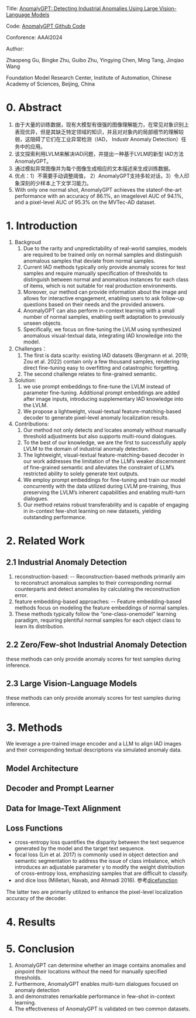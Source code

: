 <!-- # 0. Basic Information -->
Title:  <a href="https://ojs.aaai.org/index.php/AAAI/article/view/27963" title="超链接title">AnomalyGPT: Detecting Industrial Anomalies Using Large Vision-Language Models</a>

Code: <a href="https://github.com/CASIA-IVA-Lab/AnomalyGPT.git" title="超链接title">AnomalyGPT Github Code</a>

Conforence: AAAI2024

Author: 

Zhaopeng Gu, Bingke Zhu, Guibo Zhu, Yingying Chen, Ming Tang, Jinqiao Wang 

Foundation Model Research Center, Institute of Automation, Chinese Academy of Sciences, Beijing, China 

# 0. Abstract
1. 由于大量的训练数据，现有大模型有很强的图像理解能力，在常见对象识别上表现优异，但是其缺乏特定领域的知识，并且对对象内的局部细节的理解较弱，这阻碍了它们在工业异常检测（IAD， Industr Anomaly Detection）任务中的应用。
2. 该文探索利用LVLM来解决IAD问题，并提出一种基于LVLM的新型 IAD方法AnomalyGPT。
3. 通过模拟异常图像并为每个图像生成相应的文本描述来生成训练数据。
4. 优点：1）不需要手动调整阈值， 2）AnomalyGPT支持多轮对话，3）令人印象深刻的少样本上下文学习能力。
5. With only one normal shot, AnomalyGPT achieves the stateof-the-art performance with an accuracy of 86.1%, an imagelevel AUC of 94.1%, and a pixel-level AUC of 95.3% on the MVTec-AD dataset.

# 1. Introduction
1. Backgroud
   1. Due to the rarity and unpredictability of real-world samples, models are required to be trained only on normal samples and distinguish anomalous samples that deviate from normal samples.
   2. Current IAD methods typically only provide anomaly scores for test samples and require manually specification of thresholds to distinguish between normal and anomalous instances for each class of items, which is not suitable for real production environments.
   3. Moreover, our method can provide information about the image and allows for interactive engagement, enabling users to ask follow-up questions based on their needs and the provided answers.
   4. AnomalyGPT can also perform in-context learning with a small number of normal samples, enabling swift adaptation to previously unseen objects.
   5. Specifically, we focus on fine-tuning the LVLM using synthesized anomalous visual-textual data, integrating IAD knowledge into the model.
2. Challenges：
   1. The first is data scarity: existing IAD datasets (Bergmann et al. 2019; Zou et al. 2022) contain only a few thousand samples, rendering direct fine-tuning easy to overfitting and catastrophic forgetting.
   2. The second challenge relates to fine-grained semantic.
3. Solution:
   1. we use prompt embeddings to fine-tune the LVLM instead of parameter fine-tuning. Additional prompt embeddings are added after image inputs, introducing supplementary IAD knowledge into the LVLM.
   2. We propose a lightweight, visual-textual feature-matching-based decoder to generate pixel-level anomaly localization results.
4. Contributions:
   1. Our method not only detects and locates anomaly without manually threshold adjustments but also supports multi-round dialogues.
   2. To the best of our knowledge, we are the first to successfully apply LVLM to the domain of industrial anomaly detection.
   3. The lightweight, visual-textual feature-matching-based decoder in our work addresses the limitation of the LLM’s weaker discernment of fine-grained semantic and alleviates the constraint of LLM’s restricted ability to solely generate text outputs.
   4. We employ prompt embeddings for fine-tuning and train our model concurrently with the data utilized during LVLM pre-training, thus preserving the LVLM’s inherent capabilities and enabling multi-turn dialogues.
   5. Our method retains robust transferability and is capable of engaging in in-context few-shot learning on new datasets, yielding outstanding performance.

# 2. Related Work
## 2.1 Industrial Anomaly Detection
   1. reconstruction-based: -- Reconstruction-based methods primarily aim to reconstruct anomalous samples to their corresponding normal counterparts and detect anomalies by calculating the reconstruction error.
   2. feature embedding-based approaches: -- Feature embedding-based methods focus on modeling the feature embeddings of normal samples.
   3. These methods typically follow the “one-class-onemodel” learning paradigm, requiring plentiful normal samples for each object class to learn its distribution.

## 2.2 Zero/Few-shot Industrial Anomaly Detection
   these methods can only provide anomaly scores for test samples during inference.

## 2.3 Large Vision-Language Models
   
   these methods can only provide anomaly scores for test samples during inference.

# 3. Methods

We leverage a pre-trained image encoder and a LLM to align IAD images and their corresponding textual descriptions via simulated anomaly data.

## Model Architecture

## Decoder and Prompt Learner

## Data for Image-Text Alignment

## Loss Functions
- cross-entropy loss quantifies the disparity between the text sequence generated by the model and the target text sequence.
- focal loss (Lin et al. 2017) is commonly used in object detection and semantic segmentation to address the issue of class imbalance, which introduces an adjustable parameter γ to modify the weight distribution of cross-entropy loss, emphasizing samples that are difficult to classify. 
- and dice loss (Milletari, Navab, and Ahmadi 2016). 参考[dicefunction](Diceloss.md)
  
The latter two are primarily utilized to enhance the pixel-level localization accuracy of the decoder.


## 

# 4. Results

# 5. Conclusion
1. AnomalyGPT can determine whether an image contains anomalies and pinpoint their locations without the need for manually specified thresholds. 
2. Furthermore, AnomalyGPT enables multi-turn dialogues focused on anomaly detection 
3. and demonstrates remarkable performance in few-shot in-context learning. 
4. The effectiveness of AnomalyGPT is validated on two common datasets.
